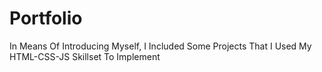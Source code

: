 # Portfolio

In Means Of Introducing Myself, I Included Some Projects That I Used My HTML-CSS-JS Skillset To Implement
